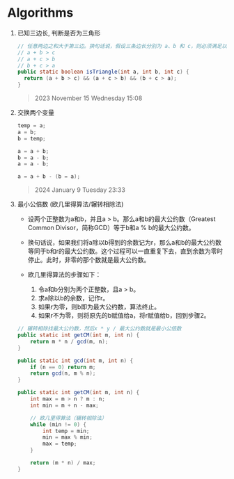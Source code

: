 # Algorithms

1. 已知三边长, 判断是否为三角形

    ```java
    // 任意两边之和大于第三边。换句话说，假设三条边长分别为 a、b 和 c，则必须满足以下条件之一：
    // a + b > c
    // a + c > b
    // b + c > a
    public static boolean isTriangle(int a, int b, int c) {
      return (a + b > c) && (a + c > b) && (b + c > a);
    }
    ```

    > 2023 November 15 Wednesday 15:08

2. 交换两个变量

    ```java
    temp = a;
    a = b;
    b = temp;
    ```

    ```java
    a = a + b;
    b = a - b;
    a = a - b;
    ```

    ```java
    a = a + b - (b = a);
    ```

    > 2024  January 9  Tuesday  23:33

3. 最小公倍数 (欧几里得算法/辗转相除法)

    - 设两个正整数为a和b，并且a > b。那么a和b的最大公约数（Greatest Common Divisor，简称GCD）等于b和a % b的最大公约数。

    - 换句话说，如果我们将a除以b得到的余数记为r，那么a和b的最大公约数等同于b和r的最大公约数。这个过程可以一直重复下去，直到余数为零时停止。此时，非零的那个数就是最大公约数。

    - 欧几里得算法的步骤如下：
      1. 令a和b分别为两个正整数，且a > b。
      2. 求a除以b的余数，记作r。
      3. 如果r为零，则b即为最大公约数，算法终止。
      4. 如果r不为零，则将原先的b赋值给a，将r赋值给b，回到步骤2。

    ```java
    // 辗转相除找最大公约数，然后x * y / 最大公约数就是最小公倍数
    public static int getCM(int m, int n) {
        return m * n / gcd(m, n);
    }

    public static int gcd(int m, int n) {
        if (n == 0) return m;
        return gcd(n, m % n);
    }
    ```

    ```java
    public static int getCM(int m, int n) {
        int max = m > n ? m : n;
        int min = m + n - max;

        // 欧几里得算法（辗转相除法）
        while (min != 0) {
            int temp = min;
            min = max % min;
            max = temp;
        }

        return (m * n) / max;
    }
    ```

